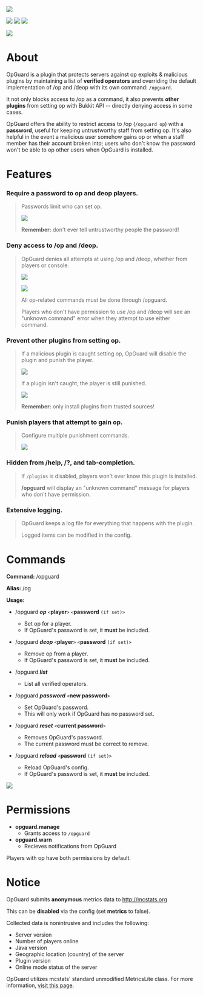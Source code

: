 ![](http://i.imgur.com/5kJ1YvJ.png)

[![](http://i.imgur.com/pTd7ouB.png)](https://github.com/RezzedUp/OpGuard) [![](http://i.imgur.com/985CDzO.png)](https://discord.gg/E4dzuQ7) [![](http://i.imgur.com/p7Gjbdt.png)](https://github.com/RezzedUp/OpGuard/issues)

![](http://i.imgur.com/Vaecppj.png)

# About

OpGuard is a plugin that protects servers against op exploits & malicious plugins by maintaining a list of **verified operators** and overriding the default implementation of /op and /deop with its own command: `/opguard`.

It not only blocks access to /op as a command, it also prevents **other plugins** from setting op with Bukkit API -- directly denying access in some cases.

OpGuard offers the ability to restrict access to /op (`/opguard op`) with a **password**, useful for keeping untrustworthy staff from setting op. It's also helpful in the event a malicious user somehow gains op or when a staff member has their account broken into; users who don't know the password won't be able to op other users when OpGuard is installed.

# Features

### Require a password to op and deop players.

> Passwords limit who can set op.
>
> ![](http://i.imgur.com/c43QgQS.png)
>
> **Remember:** don't ever tell untrustworthy people the password!

### Deny access to /op and /deop.

> OpGuard denies all attempts at using /op and /deop, whether from players or console.
>
> ![](http://i.imgur.com/S6Ludvs.png)
> 
> ![](http://i.imgur.com/VtmpdDI.png)
>
> All op-related commands must be done through /opguard.
>
> Players who don't have permission to use /op and /deop will see an "unknown command" error when they attempt to use either command.​

### Prevent other plugins from setting op.

> If a malicious plugin is caught setting op, OpGuard will disable the plugin and punish the player.
>
> ![](http://i.imgur.com/3mQUXCN.png)
>
> If a plugin isn't caught, the player is still punished.
>
> ![](http://i.imgur.com/xhh6eWT.png)
>
> **Remember:** only install plugins from trusted sources!​

### Punish players that attempt to gain op.

> Configure multiple punishment commands.
>
> ![](http://i.imgur.com/aYSt507.png)

### Hidden from /help, /?, and tab-completion.

> If `/plugins` is disabled, players won't ever know this plugin is installed.
>
> **/opguard** will display an "unknown command" message for players who don't have permission.​

### Extensive logging.

> OpGuard keeps a log file for everything that happens with the plugin.
>
> Logged items can be modified in the config.​

# Commands

**Command:** /opguard

**Alias:** /og

**Usage:**

* /opguard ***op*** `<`**player**`>` `<`**password** `(if set)>`
    * Set op for a player.
    * If OpGuard's password is set, it **must** be included.

* /opguard ***deop*** `<`**player**`>` `<`**password** `(if set)>`
    * Remove op from a player.
    * If OpGuard's password is set, it **must** be included.

* /opguard ***list***
    * List all verified operators.

* /opguard ***password*** `<`**new password**`>`
    * Set OpGuard's password.
    * This will only work if OpGuard has no password set.

* /opguard ***reset*** `<`**current password**`>`
    * Removes OpGuard's password. 
    * The current password must be correct to remove.

* /opguard ***reload*** `<`**password** `(if set)>`
    * Reload OpGuard's config.
    * If OpGuard's password is set, it **must** be included.

![](http://i.imgur.com/bM6gdtj.png)


# Permissions

* **opguard.manage**
    * Grants access to `/opguard`
* **opguard.warn**
    * Recieves notifications from OpGuard

Players with op have both permissions by default.

# Notice

OpGuard submits **anonymous** metrics data to http://mcstats.org 

This can be **disabled** via the config (set **metrics** to false).

Collected data is nonintrusive and includes the following:
* Server version
* Number of players online
* Java version
* Geographic location (country) of the server
* Plugin version
* Online mode status of the server

OpGuard utilizes mcstats' standard unmodified MetricsLite class. For more information, [visit this page](https://github.com/Hidendra/Plugin-Metrics/wiki).
